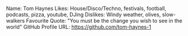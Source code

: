 Name: Tom Haynes
Likes: House/Disco/Techno, festivals, football, podcasts, pizza, youtube, DJing
Dislikes: Windy weather, olives, slow-walkers
Favourite Quote: "You must be the change you wish to see in the world"
GitHub Profile URL: https://github.com/tom-haynes-1
